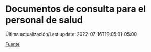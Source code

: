 # Documentos de consulta para el personal de salud

Última actualización/Last update: 2022-07-16T19:05:01-05:00

 [Fuente](https://coronavirus.gob.mx/personal-de-salud/documentos-de-consulta/)
